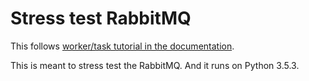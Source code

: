 # Stress test RabbitMQ

This follows [worker/task tutorial in the documentation](https://www.rabbitmq.com/tutorials/tutorial-two-python.html).

This is meant to stress test the RabbitMQ. And it runs on Python 3.5.3.
